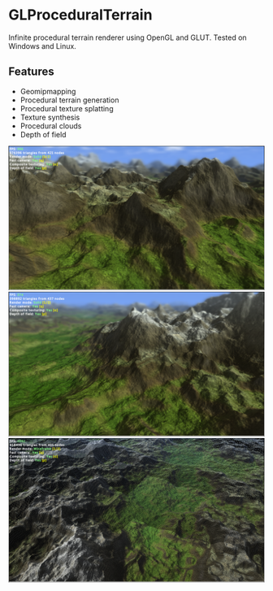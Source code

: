 # GLProceduralTerrain
Infinite procedural terrain renderer using OpenGL and GLUT. Tested on Windows and Linux.

## Features
- Geomipmapping
- Procedural terrain generation
- Procedural texture splatting
- Texture synthesis
- Procedural clouds
- Depth of field

![](https://github.com/nauful/GLProceduralTerrain/blob/master/img/img0.png)
![](https://github.com/nauful/GLProceduralTerrain/blob/master/img/img1.png)
![](https://github.com/nauful/GLProceduralTerrain/blob/master/img/img2.png)
